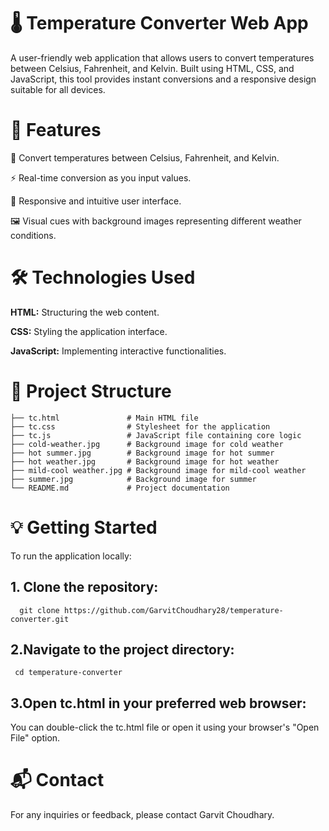 # 🌡️ Temperature Converter Web App
A user-friendly web application that allows users to convert temperatures between Celsius, Fahrenheit, and Kelvin. Built using HTML, CSS, and JavaScript, this tool provides instant conversions and a responsive design suitable for all devices.

# 🚀 Features
🔄 Convert temperatures between Celsius, Fahrenheit, and Kelvin.

⚡ Real-time conversion as you input values.

🎨 Responsive and intuitive user interface.

🖼️ Visual cues with background images representing different weather conditions.

# 🛠️ Technologies Used
**HTML:** Structuring the web content.

**CSS:** Styling the application interface.

**JavaScript:** Implementing interactive functionalities.

# 📁 Project Structure

```temperature-converter/
├── tc.html               # Main HTML file
├── tc.css                # Stylesheet for the application
├── tc.js                 # JavaScript file containing core logic
├── cold-weather.jpg      # Background image for cold weather
├── hot summer.jpg        # Background image for hot summer
├── hot weather.jpg       # Background image for hot weather
├── mild-cool weather.jpg # Background image for mild-cool weather
├── summer.jpg            # Background image for summer
└── README.md             # Project documentation
```

# 💡 Getting Started
To run the application locally:

## 1. Clone the repository:
      git clone https://github.com/GarvitChoudhary28/temperature-converter.git
## 2.Navigate to the project directory:

     cd temperature-converter
## 3.Open tc.html in your preferred web browser:

You can double-click the tc.html file or open it using your browser's "Open File" option.

# 📬 Contact
For any inquiries or feedback, please contact Garvit Choudhary.

